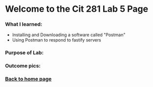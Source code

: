 # Welcome to the Cit 281 Lab 5 Page

### What I learned:

- Installing and Downloading a software called "Postman"
- Using Postman to respond to fastify servers

### Purpose of Lab:

### Outcome pics: 

### [**Back to home page**](https://uo-cit-itsbread33.github.io/ItsBread33.github.io/)
